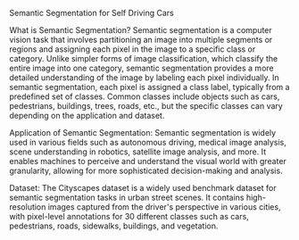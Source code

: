 Semantic Segmentation for Self Driving Cars

What is Semantic Segmentation? Semantic segmentation is a computer vision task that involves partitioning an image into multiple segments or regions and assigning each pixel in the image to a specific class or category. Unlike simpler forms of image classification, which classify the entire image into one category, semantic segmentation provides a more detailed understanding of the image by labeling each pixel individually. In semantic segmentation, each pixel is assigned a class label, typically from a predefined set of classes. Common classes include objects such as cars, pedestrians, buildings, trees, roads, etc., but the specific classes can vary depending on the application and dataset.

Application of Semantic Segmentation: Semantic segmentation is widely used in various fields such as autonomous driving, medical image analysis, scene understanding in robotics, satellite image analysis, and more. It enables machines to perceive and understand the visual world with greater granularity, allowing for more sophisticated decision-making and analysis.

Dataset: The Cityscapes dataset is a widely used benchmark dataset for semantic segmentation tasks in urban street scenes. It contains high-resolution images captured from the driver's perspective in various cities, with pixel-level annotations for 30 different classes such as cars, pedestrians, roads, sidewalks, buildings, and vegetation.
